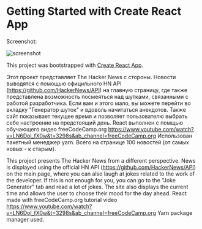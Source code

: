 # Getting Started with Create React App

Screenshot:

![screenshot](https://user-images.githubusercontent.com/117010216/201501593-2ff61157-323e-49a3-986b-4f3b70f7c992.png)

This project was bootstrapped with [Create React App](https://github.com/facebook/create-react-app).

Этот проект представляет The Hacker News с стороны. 
Новости выводятся с помощью официльного HN API (https://github.com/HackerNews/API) на главную страницу, где также представлена возможность посмеяться над шутками, связанными с работой разработчика. Если вам и этого мало, вы можете перейти во вкладку "Генератор шуток" и вдоволь начитаться анекдотов. 
Также сайт показывает текущее время и позволяет пользователю выбрать себе настроение на предстоящий день.
React выполнен с помщью обучающего видео freeCodeCamp.org https://www.youtube.com/watch?v=LN6Dol_fX0w&t=3298s&ab_channel=freeCodeCamp.org
Использован пакетный менеджер yarn. Всего на странице 100 новостей (от самых новых - к старым). 

This project presents The Hacker News from a different perspective.
News is displayed using the official HN API (https://github.com/HackerNews/API) on the main page, where you can also laugh at jokes related to the work of the developer. If this is not enough for you, you can go to the "Joke Generator" tab and read a lot of jokes.
The site also displays the current time and allows the user to choose their mood for the day ahead.
React made with freeCodeCamp.org tutorial video https://www.youtube.com/watch?v=LN6Dol_fX0w&t=3298s&ab_channel=freeCodeCamp.org
Yarn package manager used.
  

